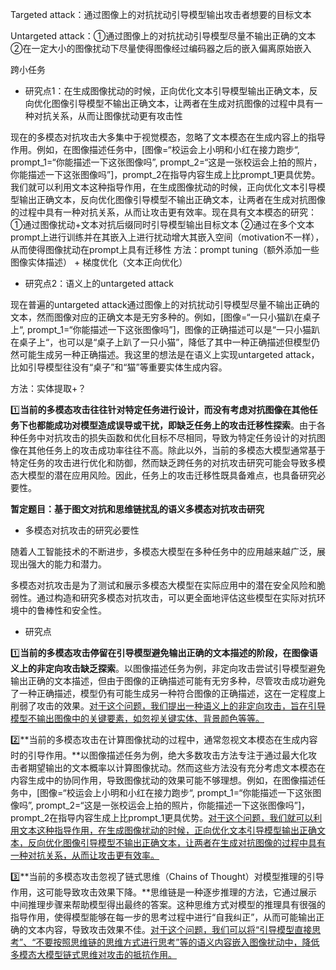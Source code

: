Targeted attack：通过图像上的对抗扰动引导模型输出攻击者想要的目标文本

Untargeted attack：①通过图像上的对抗扰动引导模型尽量不输出正确的文本 ②在一定大小的图像扰动下尽量使得图像经过编码器之后的嵌入偏离原始嵌入

跨小任务

- 研究点1：在生成图像扰动的时候，正向优化文本引导模型输出正确文本，反向优化图像引导模型不输出正确文本，让两者在生成对抗图像的过程中具有一种对抗关系，从而让图像扰动更有攻击性

​        现在的多模态对抗攻击大多集中于视觉模态，忽略了文本模态在生成内容上的指导作用。例如，在图像描述任务中，[图像=“校运会上小明和小红在接力跑步“, prompt_1=“你能描述一下这张图像吗”, prompt_2=“这是一张校运会上拍的照片，你能描述一下这张图像吗”]，prompt_2在指导内容生成上比prompt_1更具优势。我们就可以利用文本这种指导作用，在生成图像扰动的时候，正向优化文本引导模型输出正确文本，反向优化图像引导模型不输出正确文本，让两者在生成对抗图像的过程中具有一种对抗关系，从而让攻击更有效率。
​        现在具有文本模态的研究：①通过图像扰动+文本对抗后缀同时引导模型输出目标文本 ②通过在多个文本prompt上进行训练并在其嵌入上进行扰动增大其嵌入空间（motivation不一样），从而使得图像扰动在prompt上具有迁移性 
方法：prompt tuning（额外添加一些图像实体描述） + 梯度优化（文本正向优化）

- 研究点2：语义上的untargeted attack

现在普遍的untargeted attack通过图像上的对抗扰动引导模型尽量不输出正确的文本，然而图像对应的正确文本是无穷多种的。例如，[图像=“一只小猫趴在桌子上“, prompt_1=“你能描述一下这张图像吗”]，图像的正确描述可以是“一只小猫趴在桌子上“，也可以是“桌子上趴了一只小猫”，降低了其中一种正确描述但模型仍然可能生成另一种正确描述。我这里的想法是在语义上实现untargeted attack，比如引导模型往没有“桌子”和“猫”等重要实体生成内容。

方法：实体提取+？

1️⃣**当前的多模态攻击往往针对特定任务进行设计，而没有考虑对抗图像在其他任务下也都能成功对模型造成误导或干扰，即缺乏任务上的攻击迁移性探索**。由于各种任务中对抗攻击的损失函数和优化目标不尽相同，导致为特定任务设计的对抗图像在其他任务上的攻击成功率往往不高。除此以外，当前的多模态大模型通常基于特定任务的攻击进行优化和防御，然而缺乏跨任务的对抗攻击研究可能会导致多模态大模型的潜在应用风险。因此，任务上的攻击迁移性既具备难点，也具备研究必要性。





**暂定题目：基于图文对抗和思维链扰乱的语义多模态对抗攻击研究**

- 多模态对抗攻击的研究必要性

随着人工智能技术的不断进步，多模态大模型在多种任务中的应用越来越广泛，展现出强大的能力和潜力。

多模态对抗攻击是为了测试和展示多模态大模型在实际应用中的潜在安全风险和脆弱性。通过构造和研究多模态对抗攻击，可以更全面地评估这些模型在实际对抗环境中的鲁棒性和安全性。

- 研究点

1️⃣**当前的多模态攻击停留在引导模型避免输出正确的文本描述的阶段，在图像语义上的非定向攻击缺乏探索**。以图像描述任务为例，非定向攻击尝试引导模型避免输出正确的文本描述，但由于图像的正确描述可能有无穷多种，尽管攻击成功避免了一种正确描述，模型仍有可能生成另一种符合图像的正确描述，这在一定程度上削弱了攻击的效果。<u>对于这个问题，我们提出一种语义上的非定向攻击，旨在引导模型不输出图像中的关键要素，如忽视关键实体、背景颜色等等。</u>

2️⃣**当前的多模态攻击在计算图像扰动的过程中，通常忽视文本模态在生成内容时的引导作用。**以图像描述任务为例，绝大多数攻击方法专注于通过最大化攻击者期望输出的文本概率以计算图像扰动。然而这些方法没有充分考虑文本模态在内容生成中的协同作用，导致图像扰动的效果可能不够理想。例如，在图像描述任务中，[图像=“校运会上小明和小红在接力跑步“, prompt_1=“你能描述一下这张图像吗”, prompt_2=“这是一张校运会上拍的照片，你能描述一下这张图像吗”]，prompt_2在指导内容生成上比prompt_1更具优势。<u>对于这个问题，我们就可以利用文本这种指导作用，在生成图像扰动的时候，正向优化文本引导模型输出正确文本，反向优化图像引导模型不输出正确文本，让两者在生成对抗图像的过程中具有一种对抗关系，从而让攻击更有效率。</u>

3️⃣**当前的多模态攻击忽视了链式思维（Chains of Thought）对模型推理的引导作用，这可能导致攻击效果下降。**思维链是一种逐步推理的方法，它通过展示中间推理步骤来帮助模型得出最终的答案。这种思维方式对模型的推理具有很强的指导作用，使得模型能够在每一步的思考过程中进行“自我纠正”，从而可能输出正确的文本内容，导致攻击效果不佳。<u>对于这个问题，我们可以将“引导模型直接思考”、“不要按照思维链的思维方式进行思考”等的语义内容嵌入图像扰动中，降低多模态大模型链式思维对攻击的抵抗作用。</u>

